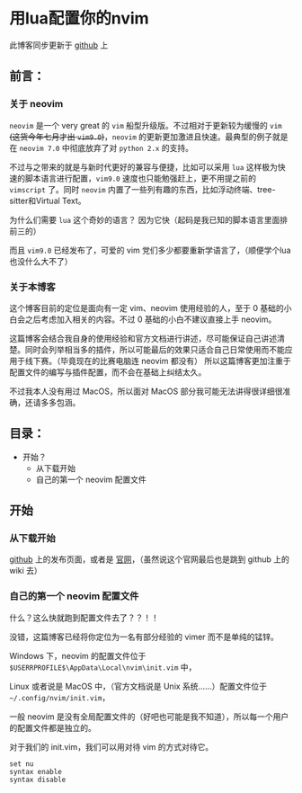 # 用lua配置你的nvim

此博客同步更新于 [github](https://github.com/YCSHome/nvim-lua) 上

## 前言：

### 关于 neovim

`neovim` 是一个 very great 的 `vim` 船型升级版。不过相对于更新较为缓慢的 `vim` ~~(这货今年七月才出 `vim9.0`)~~，`neovim` 的更新更加激进且快速。最典型的例子就是在 `neovim 7.0` 中彻底放弃了对 `python 2.x` 的支持。

不过与之带来的就是与新时代更好的兼容与便捷，比如可以采用 `lua` 这样极为快速的脚本语言进行配置，`vim9.0` 速度也只能勉强赶上，更不用提之前的 `vimscript` 了。同时 `neovim` 内置了一些列有趣的东西，比如浮动终端、tree-sitter和Virtual Text。

为什么们需要 `lua` 这个奇妙的语言？ 因为它快（起码是我已知的脚本语言里面排前三的）

而且 `vim9.0` 已经发布了，可爱的 vim 党们多少都要重新学语言了，（顺便学个lua也没什么大不了）

### 关于本博客

这个博客目前的定位是面向有一定 vim、neovim 使用经验的人，至于 0 基础的小白会之后考虑加入相关的内容。不过 0 基础的小白不建议直接上手 neovim。

这篇博客会结合我自身的使用经验和官方文档进行讲述，尽可能保证自己讲述清楚。同时会列举相当多的插件，所以可能最后的效果只适合自己日常使用而不能应用于线下赛。（毕竟现在的比赛电脑连 neovim 都没有）
所以这篇博客更加注重于配置文件的编写与插件配置，而不会在基础上纠结太久。

不过我本人没有用过 MacOS，所以面对 MacOS 部分我可能无法讲得很详细很准确，还请多多包涵。

## 目录：

- 开始？
  - 从下载开始
  - 自己的第一个 neovim 配置文件

## 开始

### 从下载开始

[github](https://github.com/neovim/neovim/releases/latest) 上的发布页面，或者是 [官网](https://www.neovim.io)，（虽然说这个官网最后也是跳到 github 上的 wiki 去）

### 自己的第一个 neovim 配置文件

什么？这么快就跑到配置文件去了？？！！

没错，这篇博客已经将你定位为一名有部分经验的 vimer 而不是单纯的锰锌。

Windows 下，neovim 的配置文件位于 `$USERRPROFILE$\AppData\Local\nvim\init.vim` 中，

Linux 或者说是 MacOS 中，（官方文档说是 Unix 系统……）配置文件位于 `~/.config/nvim/init.vim`，

一般 neovim 是没有全局配置文件的（好吧也可能是我不知道），所以每一个用户的配置文件都是独立的。

对于我们的 init.vim，我们可以用对待 vim 的方式对待它。

``` vim
set nu
syntax enable
syntax disable
```
